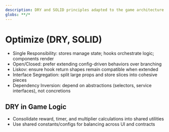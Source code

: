 ```yaml
---
description: DRY and SOLID principles adapted to the game architecture
globs: **/*
---
```


# Optimize (DRY, SOLID)

- Single Responsibility: stores manage state; hooks orchestrate logic; components render
- Open/Closed: prefer extending config-driven behaviors over branching
- Liskov: ensure hook return shapes remain compatible when extended
- Interface Segregation: split large props and store slices into cohesive pieces
- Dependency Inversion: depend on abstractions (selectors, service interfaces), not concretions

## DRY in Game Logic
- Consolidate reward, timer, and multiplier calculations into shared utilities
- Use shared constants/configs for balancing across UI and contracts


